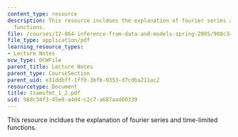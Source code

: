 ```yaml
---
content_type: resource
description: This resource incldues the explanation of fourier series and time-limited
  functions.
file: /courses/12-864-inference-from-data-and-models-spring-2005/988c34f345e8a4d4c2c7a687aad60339_tsamsfmt_1_2.pdf
file_type: application/pdf
learning_resource_types:
- Lecture Notes
ocw_type: OCWFile
parent_title: Lecture Notes
parent_type: CourseSection
parent_uid: e31ddbff-1ff0-3bfb-0353-d7cdba211ac2
resourcetype: Document
title: tsamsfmt_1_2.pdf
uid: 988c34f3-45e8-a4d4-c2c7-a687aad60339
---
```

This resource incldues the explanation of fourier series and time-limited functions.

